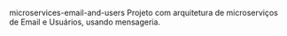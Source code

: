 microservices-email-and-users
Projeto com arquitetura de microserviços de Email e Usuários, usando mensageria.

